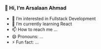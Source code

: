 ### 👋 Hi, I’m Arsalaan Ahmad
- 👀 I’m interested in Fullstack Development
- 🌱 I’m currently learning React
- 📫 How to reach me ...
- 😄 Pronouns: ...
- ⚡ Fun fact: ...

<!---
arsalaan745/arsalaan745 is a ✨ special ✨ repository because its `README.md` (this file) appears on your GitHub profile.
You can click the Preview link to take a look at your changes.
--->
